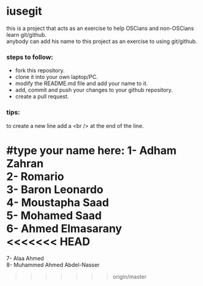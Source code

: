 # iusegit

this is a project that acts as an exercise to help OSCians and non-OSCians learn git/github.<br/>
anybody can add his name to this project as an exercise to using git/github.<br/>

### steps to follow:
* fork this repository.
* clone it into your own laptop/PC.
* modify the README.md file and add your name to it.
* add, commit and push your changes to your github repository.
* create a pull request.

### tips:

to create a new line add a \<br /\> at the end of the line.

#type your name here:
1- Adham Zahran<br/>
2- Romario<br/>
3- Baron Leonardo<br/>
4- Moustapha Saad <br/>
5- Mohamed Saad<br/>
6- Ahmed Elmasarany <br/>
<<<<<<< HEAD
=======
7- Alaa Ahmed <br/>
8- Muhammed Ahmed Abdel-Nasser <br/>
>>>>>>> origin/master
